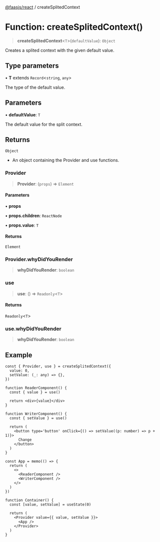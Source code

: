 [@faasjs/react](../README.md) / createSplitedContext

# Function: createSplitedContext()

> **createSplitedContext**\<`T`\>(`defaultValue`): `Object`

Creates a splited context with the given default value.

## Type parameters

• **T** extends `Record`\<`string`, `any`\>

The type of the default value.

## Parameters

• **defaultValue**: `T`

The default value for the split context.

## Returns

`Object`

- An object containing the Provider and use functions.

### Provider

> **Provider**: (`props`) => `Element`

#### Parameters

• **props**

• **props\.children**: `ReactNode`

• **props\.value**: `T`

#### Returns

`Element`

### Provider.whyDidYouRender

> **whyDidYouRender**: `boolean`

### use

> **use**: () => `Readonly`\<`T`\>

#### Returns

`Readonly`\<`T`\>

### use.whyDidYouRender

> **whyDidYouRender**: `boolean`

## Example

```tsx
const { Provider, use } = createSplitedContext({
  value: 0,
  setValue: (_: any) => {},
})

function ReaderComponent() {
  const { value } = use()

  return <div>{value}</div>
}

function WriterComponent() {
  const { setValue } = use()

  return (
    <button type='button' onClick={() => setValue((p: number) => p + 1)}>
      Change
    </button>
  )
}

const App = memo(() => {
  return (
    <>
      <ReaderComponent />
      <WriterComponent />
    </>
  )
})

function Container() {
  const [value, setValue] = useState(0)

  return (
    <Provider value={{ value, setValue }}>
      <App />
    </Provider>
  )
}
```
